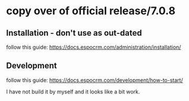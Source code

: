 # copy over of official release/7.0.8
## Installation - don't use as out-dated
follow this guide:
https://docs.espocrm.com/administration/installation/

## Development
follow this guide:
https://docs.espocrm.com/development/how-to-start/

I have not build it by myself and it looks like a bit work.